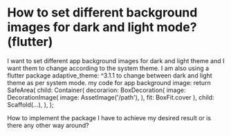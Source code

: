 
# How to set different background images for dark and light mode? (flutter)

I want to set different app background images for dark and light theme and I want them to change according to the system theme.
I am also using a flutter package adaptive_theme: ^3.1.1 to change between dark and light theme as per system mode.
my code for app background image:
return SafeArea(
  child: Container(
     decorarion: BoxDecoration(
       image: DecorationImage(
          image: AssetImage('/path'),
         ),
       fit: BoxFit.cover
    ),
    child: Scaffold(...),
  ),
);

How to implement the package I have to achieve my desired result or is there any other way around?

        